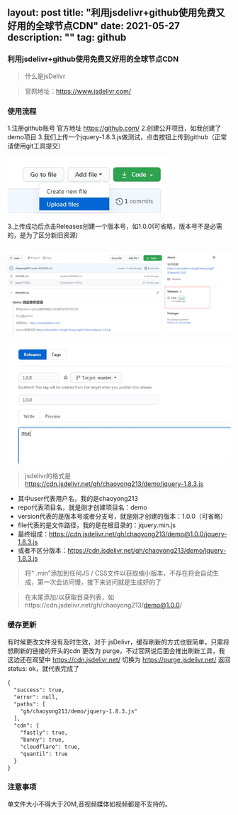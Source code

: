 layout: post
title: "利用jsdelivr+github使用免费又好用的全球节点CDN"
date: 2021-05-27
description: ""
tag: github
---
### 利用jsdelivr+github使用免费又好用的全球节点CDN

>什么是jsDelivr

>官网地址：https://www.jsdelivr.com/

### 使用流程
1.注册github账号 官方地址 https://github.com/
2.创建公开项目，如我创建了demo项目
3.我们上传一个jquery-1.8.3.js做测试，点击按钮上传到github（正常请使用git工具提交）

![image](/images/posts/github/2.jpg)

3.上传成功后点击Releases创建一个版本号，如1.0.0(可省略，版本号不是必需的，是为了区分新旧资源)

![image](/images/posts/github/3.png)
---
![image](/images/posts/github/3.jpg)

>jsdelivr的格式是 https://cdn.jsdelivr.net/gh/chaoyong213/demo/jquery-1.8.3.js


* 其中user代表用户名，我的是chaoyong213
* repo代表项目名，就是刚才创建项目名：demo
* version代表的是版本号或者分支号，就是刚才创建的版本：1.0.0（可省略）
* file代表的是文件路径，我的是在根目录的：jquery.min.js
* 最终组成：https://cdn.jsdelivr.net/gh/chaoyong213/demo@1.0.0/jquery-1.8.3.js
* 或者不区分版本：https://cdn.jsdelivr.net/gh/chaoyong213/demo/jquery-1.8.3.js

>将“ .min”添加到任何JS / CSS文件以获取缩小版本，不存在将会自动生成，第一次会访问慢，接下来访问就是生成好的了

>在末尾添加/以获取目录列表，如https://cdn.jsdelivr.net/gh/chaoyong213/demo@1.0.0/

### 缓存更新
有时候更改文件没有及时生效，对于 jsDelivr，缓存刷新的方式也很简单，只需将想刷新的链接的开头的cdn 更改为 purge，不过官网说后面会推出刷新工具，我这边还在观望中
https://cdn.jsdelivr.net/
切换为
https://purge.jsdelivr.net/
返回status: ok，就代表完成了
```
{
  "success": true,
  "error": null,
  "paths": [
    "gh/chaoyong213/demo/jquery-1.8.3.js"
  ],
  "cdn": {
    "fastly": true,
    "bunny": true,
    "cloudflare": true,
    "quantil": true
  }
}
```

### 注意事项
单文件大小不得大于20M,音视频媒体如视频都是不支持的。